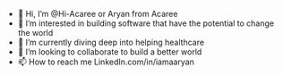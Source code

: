 - 👋 Hi, I’m @Hi-Acaree or Aryan from Acaree
- 👀 I’m interested in building software that have the potential to change the world
- 🌱 I’m currently diving deep into helping healthcare 
- 💞️ I’m looking to collaborate to build a better world
- 📫 How to reach me LinkedIn.com/in/iamaaryan

<!---
Hi-Acaree/Hi-Acaree is a ✨ special ✨ repository because its `README.md` (this file) appears on your GitHub profile.
You can click the Preview link to take a look at your changes.
--->
